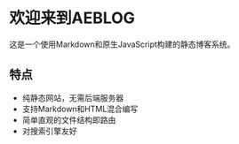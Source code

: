 # 欢迎来到AEBLOG

这是一个使用Markdown和原生JavaScript构建的静态博客系统。

## 特点

* 纯静态网站，无需后端服务器
* 支持Markdown和HTML混合编写
* 简单直观的文件结构即路由
* 对搜索引擎友好